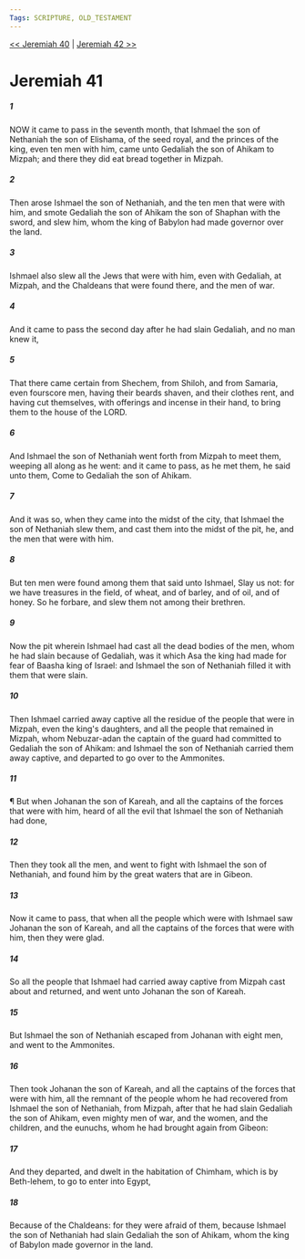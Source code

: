 ```yaml
---
Tags: SCRIPTURE, OLD_TESTAMENT
---
```


[<< Jeremiah 40](OLD_TESTAMENT/24_Jeremiah/Jeremiah_40.md) | [Jeremiah 42 >>](OLD_TESTAMENT/24_Jeremiah/Jeremiah_42.md)

# Jeremiah 41

##### 1
 NOW it came to pass in the seventh month, that Ishmael the son of Nethaniah the son of Elishama, of the seed royal, and the princes of the king, even ten men with him, came unto Gedaliah the son of Ahikam to Mizpah; and there they did eat bread together in Mizpah.
##### 2
 Then arose Ishmael the son of Nethaniah, and the ten men that were with him, and smote Gedaliah the son of Ahikam the son of Shaphan with the sword, and slew him, whom the king of Babylon had made governor over the land.
##### 3
 Ishmael also slew all the Jews that were with him, even with Gedaliah, at Mizpah, and the Chaldeans that were found there, and the men of war.
##### 4
 And it came to pass the second day after he had slain Gedaliah, and no man knew it,
##### 5
 That there came certain from Shechem, from Shiloh, and from Samaria, even fourscore men, having their beards shaven, and their clothes rent, and having cut themselves, with offerings and incense in their hand, to bring them to the house of the LORD.
##### 6
 And Ishmael the son of Nethaniah went forth from Mizpah to meet them, weeping all along as he went: and it came to pass, as he met them, he said unto them, Come to Gedaliah the son of Ahikam.
##### 7
 And it was so, when they came into the midst of the city, that Ishmael the son of Nethaniah slew them, and cast them into the midst of the pit, he, and the men that were with him.
##### 8
 But ten men were found among them that said unto Ishmael, Slay us not: for we have treasures in the field, of wheat, and of barley, and of oil, and of honey.  So he forbare, and slew them not among their brethren.
##### 9
 Now the pit wherein Ishmael had cast all the dead bodies of the men, whom he had slain because of Gedaliah, was it which Asa the king had made for fear of Baasha king of Israel: and Ishmael the son of Nethaniah filled it with them that were slain.
##### 10
 Then Ishmael carried away captive all the residue of the people that were in Mizpah, even the king's daughters, and all the people that remained in Mizpah, whom Nebuzar-adan the captain of the guard had committed to Gedaliah the son of Ahikam: and Ishmael the son of Nethaniah carried them away captive, and departed to go over to the Ammonites.
##### 11
 ¶ But when Johanan the son of Kareah, and all the captains of the forces that were with him, heard of all the evil that Ishmael the son of Nethaniah had done,
##### 12
 Then they took all the men, and went to fight with Ishmael the son of Nethaniah, and found him by the great waters that are in Gibeon.
##### 13
 Now it came to pass, that when all the people which were with Ishmael saw Johanan the son of Kareah, and all the captains of the forces that were with him, then they were glad.
##### 14
 So all the people that Ishmael had carried away captive from Mizpah cast about and returned, and went unto Johanan the son of Kareah.
##### 15
 But Ishmael the son of Nethaniah escaped from Johanan with eight men, and went to the Ammonites.
##### 16
 Then took Johanan the son of Kareah, and all the captains of the forces that were with him, all the remnant of the people whom he had recovered from Ishmael the son of Nethaniah, from Mizpah, after that he had slain Gedaliah the son of Ahikam, even mighty men of war, and the women, and the children, and the eunuchs, whom he had brought again from Gibeon:
##### 17
 And they departed, and dwelt in the habitation of Chimham, which is by Beth-lehem, to go to enter into Egypt,
##### 18
 Because of the Chaldeans: for they were afraid of them, because Ishmael the son of Nethaniah had slain Gedaliah the son of Ahikam, whom the king of Babylon made governor in the land.
